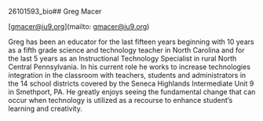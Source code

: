 26101593_bio## Greg Macer

[gmacer@iu9.org](mailto: gmacer@iu9.org)

Greg has been an educator for the last fifteen years beginning with 10 years as a fifth grade science and technology teacher in North Carolina and for the last 5 years as an Instructional Technology Specialist in rural North Central Pennsylvania.  In his current role he works to increase technologies integration in the classroom with teachers, students and administrators in the 14 school districts covered by the Seneca Highlands Intermediate Unit 9 in Smethport, PA.  He greatly enjoys seeing the fundamental change that can occur when technology is utilized as a recourse to enhance student’s learning and creativity.
